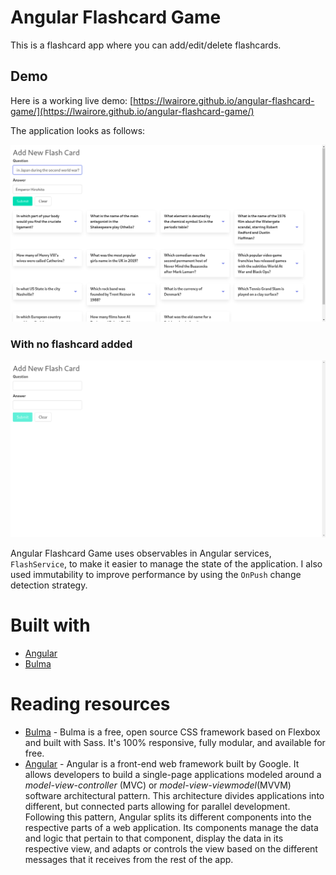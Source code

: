 # Angular Flashcard Game

This is a flashcard app where you can add/edit/delete flashcards.

## Demo
Here is a working live demo: [https://lwairore.github.io/angular-flashcard-game/](https://lwairore.github.io/angular-flashcard-game/)

The application looks as follows:

![This image displays Angular Flashcard Game app](src/assets/demo/angular-flashcard-game.png)

### With no flashcard added
![This image displays how Angular Flashcard Game app looks like without any added flashcard](src/assets/demo/without-any-flashcard-added.png)

Angular Flashcard Game uses observables in Angular services, `FlashService`, to make it easier to manage the state of the application. I also used immutability to improve performance by using the `OnPush` change detection strategy.

# Built with
- [Angular](https://angular.io/)
- [Bulma](https://bulma.io/)

# Reading resources
- [Bulma](https://bulma.io/) - Bulma is a free, open source CSS framework based on Flexbox and built with Sass. It's 100% responsive, fully modular, and available for free.
- [Angular](https://angular.io/) - Angular is a front-end web framework built by Google. It allows developers to build a single-page applications modeled around a *model-view-controller* (MVC) or *model-view-viewmodel*(MVVM) software architectural pattern. This architecture divides applications into different, but connected parts allowing for parallel development. Following this pattern, Angular splits its different components into the respective parts of a web application. Its components manage the data and logic that pertain to that component, display the data in its respective view, and adapts or controls the view based on the different messages that it receives from the rest of the app.
